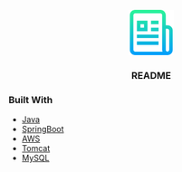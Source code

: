 <br />
<div align="center">
  <a href="https://github.com/ofasciolo/Rest-Web-Services">
    <img src="logo.png" alt="Logo" width="80" height="80">
  </a>

  <h3 align="center">README</h3>

</div>

### Built With

- [Java](https://www.java.com/)
- [SpringBoot](https://spring.io/projects/spring-boot)
- [AWS](https://aws.amazon.com/)
- [Tomcat](https://tomcat.apache.org/)
- [MySQL](https://www.mysql.com/)
